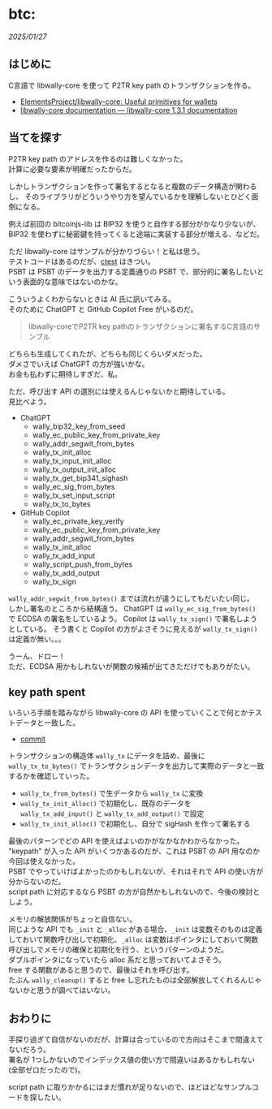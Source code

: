 # btc: 

_2025/01/27_

## はじめに

C言語で libwally-core を使って P2TR key path のトランザクションを作る。  

* [ElementsProject/libwally-core: Useful primitives for wallets](https://github.com/ElementsProject/libwally-core)
* [libwally-core documentation — libwally-core 1.3.1 documentation](https://wally.readthedocs.io/en/release_1.3.1/index.html)

## 当てを探す

P2TR key path のアドレスを作るのは難しくなかった。  
計算に必要な要素が明確だったからだ。

しかしトランザクションを作って署名するとなると複数のデータ構造が関わるし、
そのライブラリがどういうやり方を望んでいるかを理解しないとひどく面倒になる。

例えば前回の bitcoinjs-lib は BIP32 を使うと自作する部分がかなり少ないが、
BIP32 を使わずに秘密鍵を持ってくると途端に実装する部分が増える、などだ。

ただ libwally-core はサンプルが分かりづらい！と私は思う。  
テストコードはあるのだが、[ctest](https://github.com/ElementsProject/libwally-core/tree/release_1.3.1/src/ctest) はきつい。  
PSBT は PSBT のデータを出力する定義通りの PSBT で、部分的に署名したいという表面的な意味ではないのかな。

こういうよくわからないときは AI 氏に訊いてみる。  
そのために ChatGPT と GitHub Copilot Free がいるのだ。

> libwally-coreでP2TR key pathのトランザクションに署名するC言語のサンプル

どちらも生成してくれたが、どちらも同じくらいダメだった。  
ダメさでいえば ChatGPT の方が強いかな。  
お金も払わずに期待しすぎだ、私。

ただ、呼び出す API の選別には使えるんじゃないかと期待している。  
見比べよう。

* ChatGPT
  * wally_bip32_key_from_seed
  * wally_ec_public_key_from_private_key
  * wally_addr_segwit_from_bytes
  * wally_tx_init_alloc
  * wally_tx_input_init_alloc
  * wally_tx_output_init_alloc
  * wally_tx_get_bip341_sighash
  * wally_ec_sig_from_bytes
  * wally_tx_set_input_script
  * wally_tx_to_bytes
* GitHub Copilot
  * wally_ec_private_key_verify
  * wally_ec_public_key_from_private_key
  * wally_addr_segwit_from_bytes
  * wally_tx_init_alloc
  * wally_tx_add_input
  * wally_script_push_from_bytes
  * wally_tx_add_output
  * wally_tx_sign

`wally_addr_segwit_from_bytes()` までは流れが違うにしてもだいたい同じ。  
しかし署名のところから結構違う。
ChatGPT は `wally_ec_sig_from_bytes()` で ECDSA の署名をしているよう。
Copilot は `wally_tx_sign()` で署名しようとしている。
そう書くと Copilot の方がよさそうに見えるが `wally_tx_sign()` は定義が無い。。。  

うーん、ドロー！  
ただ、ECDSA 用かもしれないが関数の候補が出てきただけでもありがたい。

## key path spent

いろいろ手順を踏みながら libwally-core の API を使っていくことで何とかテストデータと一致した。

* [commit](https://github.com/hirokuma/c-keypath/commit/00a419e14900606293d358b3fd7c72e7f1fb8a88)

トランザクションの構造体 `wally_tx` にデータを詰め、最後に `wally_tx_to_bytes()` でトランザクションデータを出力して実際のデータと一致するかを確認していった。

* `wally_tx_from_bytes()` で生データから `wally_tx` に変換
* `wally_tx_init_alloc()` で初期化し、既存のデータを `wally_tx_add_input()` と `wally_tx_add_output()` で設定
* `wally_tx_init_alloc()` で初期化し、自分で sigHash を作って署名する

最後のパターンでどの API を使えばよいのかがなかなかわからなかった。  
"keypath" が入った API がいくつかあるのだが、これは PSBT の API 用なのか今回は使えなかった。  
PSBT でやっていけばよかったのかもしれないが、それはそれで API の使い方が分からないのだ。  
script path に対応するなら PSBT の方が自然かもしれないので、今後の検討としよう。

メモリの解放関係がちょっと自信ない。  
同じような API でも `_init` と `_alloc` がある場合、`_init` は変数そのものは定義しておいて関数呼び出しで初期化、`_alloc` は変数はポインタにしておいて関数呼び出しでメモリの確保と初期化を行う、というパターンのようだ。  
ダブルポインタになっていたら alloc 系だと思っておいてよさそう。  
free する関数があると思うので、最後はそれを呼び出す。  
たぶん `wally_cleanup()` すると free し忘れたものは全部解放してくれるんじゃないかと思うが調べてはいない。

## おわりに

手探り過ぎて自信がないのだが、計算は合っているので方向はそこまで間違えてないだろう。  
署名が 1つしかないのでインデックス値の使い方で間違いはあるかもしれない(全部ゼロだったので)。

script path に取りかかるにはまだ慣れが足りないので、ほどほどなサンプルコードを探したい。
